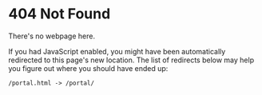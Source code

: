 # 404 Not Found

There's no webpage here.

<div class="noscript">

If you had JavaScript enabled, you might have been automatically redirected to
this page's new location. The list of redirects below may help you figure out
where you should have ended up:

```
/portal.html -> /portal/
```

</div>

<style>
    .noscript { display: none; }
</style>
<noscript>
    <style>
        .noscript { display: block; }
    </style>
</noscript>

<script>
const redirects = document.querySelector("pre")
    .innerText
    .split("\n")
    .map(trim)
    .filter(contains(" -> "))
    .map(split(" -> "))
    .map(([source, destination]) => ({source, destination}))

const {source, destination} = redirects
    .find((r) => window.location.pathname.startsWith(r.source))

window.location = window.location.toString().replace(source, destination)

function trim(s) {
    return s.trim()
}

function contains(substring) {
    return (s) => s.includes(substring)
}

function split(delimiter) {
    return (s) => s.split(delimiter)
}

</script>